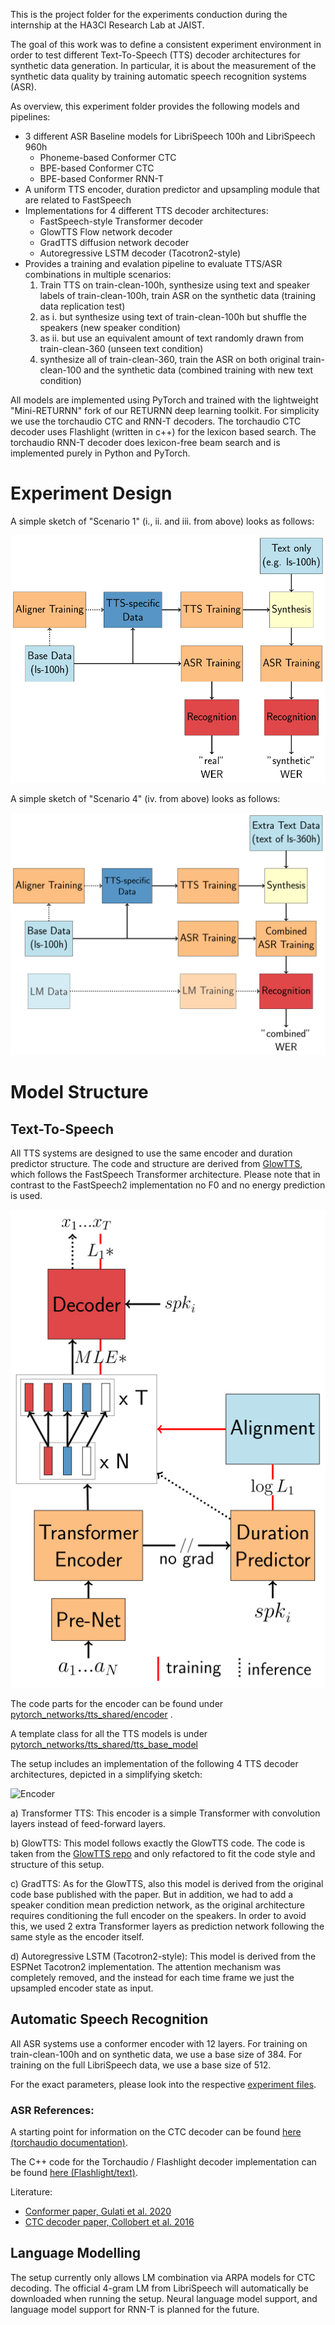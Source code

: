 This is the project folder for the experiments conduction during the internship at the HA3CI Research Lab at JAIST.

The goal of this work was to define a consistent experiment environment in order to test different Text-To-Speech (TTS) decoder architectures for synthetic data generation.
In particular, it is about the measurement of the synthetic data quality by training automatic speech recognition systems (ASR).

As overview, this experiment folder provides the following models and pipelines:
 - 3 different ASR Baseline models for LibriSpeech 100h and LibriSpeech 960h
   - Phoneme-based Conformer CTC
   - BPE-based Conformer CTC
   - BPE-based Conformer RNN-T
 - A uniform TTS encoder, duration predictor and upsampling module that are related to FastSpeech
 - Implementations for 4 different TTS decoder architectures:
   - FastSpeech-style Transformer decoder
   - GlowTTS Flow network decoder
   - GradTTS diffusion network decoder
   - Autoregressive LSTM decoder (Tacotron2-style)
 - Provides a training and evalation pipeline to evaluate TTS/ASR combinations in multiple scenarios:
   1. Train TTS on train-clean-100h, synthesize using text and speaker labels of train-clean-100h, train ASR on the synthetic data (training data replication test)
   2. as i. but synthesize using text of train-clean-100h but shuffle the speakers (new speaker condition)
   3. as ii. but use an equivalent amount of text randomly drawn from train-clean-360 (unseen text condition)
   4. synthesize all of train-clean-360, train the ASR on both original train-clean-100 and the synthetic data (combined training with new text condition)

All models are implemented using PyTorch and trained with the lightweight "Mini-RETURNN" fork of our RETURNN deep learning toolkit.
For simplicity we use the torchaudio CTC and RNN-T decoders. The torchaudio CTC decoder uses Flashlight (written in c++) for the lexicon
based search. The torchaudio RNN-T decoder does lexicon-free beam search and is implemented purely in Python and PyTorch.


Experiment Design
=================

A simple sketch of "Scenario 1" (i., ii. and iii. from above) looks as follows:

![pipeline_synthetic](/users/rossenbach/experiments/jaist_project/docs/figures/pipeline_synthetic.svg)

A simple sketch of "Scenario 4" (iv. from above) looks as follows:

![pipeline_synthetic](/users/rossenbach/experiments/jaist_project/docs/figures/pipeline_combined.svg)


Model Structure
===============

Text-To-Speech
--------------

All TTS systems are designed to use the same encoder and duration predictor structure.
The code and structure are derived from [GlowTTS](https://github.com/jaywalnut310/glow-tts),
which follows the FastSpeech Transformer architecture.
Please note that in contrast to the FastSpeech2 implementation no F0 and no energy prediction is used.

![Encoder](/users/rossenbach/experiments/jaist_project/docs/figures/encoder.svg)

The code parts for the encoder can be found under [pytorch_networks/tts_shared/encoder](/users/rossenbach/experiments/jaist_project/pytorch_networks/tts_shared/encoder) .

A template class for all the TTS models is under [pytorch_networks/tts_shared/tts_base_model](/users/rossenbach/experiments/jaist_project/pytorch_networks/tts_shared/tts_base_model)

The setup includes an implementation of the following 4 TTS decoder architectures, depicted in a simplifying sketch:


![Encoder](/users/rossenbach/experiments/jaist_project/docs/figures/tts_deocder.svg)

a) Transformer TTS: This encoder is a simple Transformer with convolution layers instead of feed-forward layers.

b) GlowTTS: This model follows exactly the GlowTTS code.
The code is taken from the [GlowTTS repo](https://github.com/jaywalnut310/glow-tts) and only refactored to fit
the code style and structure of this setup.

c) GradTTS: As for the GlowTTS, also this model is derived from the original code base published with the paper.
But in addition, we had to add a speaker condition mean prediction network, as the original architecture requires conditioning the full encoder on the speakers.
In order to avoid this, we used 2 extra Transformer layers as prediction network following the same style as the encoder itself.

d) Autoregressive LSTM (Tacotron2-style): This model is derived from the ESPNet Tacotron2 implementation.
The attention mechanism was completely removed, and the instead for each time frame we just the upsampled encoder state as input.


Automatic Speech Recognition
----------------------------

All ASR systems use a conformer encoder with 12 layers.
For training on train-clean-100h and on synthetic data, we use a base size of 384.
For training on the full LibriSpeech data, we use a base size of 512.

For the exact parameters, please look into the respective [experiment files](/users/rossenbach/experiments/jaist_project/exp_asr).

### ASR References:

A starting point for information on the CTC decoder can be found [here (torchaudio documentation)](https://pytorch.org/audio/main/tutorials/asr_inference_with_ctc_decoder_tutorial.html).

The C++ code for the Torchaudio / Flashlight decoder implementation can be found [here (Flashlight/text)](https://github.com/flashlight/text/blob/main/flashlight/lib/text/decoder/LexiconDecoder.cpp).

Literature:
 - [Conformer paper, Gulati et al. 2020](https://arxiv.org/abs/2005.08100)
 - [CTC decoder paper, Collobert et al. 2016](https://arxiv.org/pdf/1609.03193.pdf)


Language Modelling
------------------

The setup currently only allows LM combination via ARPA models for CTC decoding.
The official 4-gram LM from LibriSpeech will automatically be downloaded when running the setup.
Neural language model support, and language model support for RNN-T is planned for the future.
